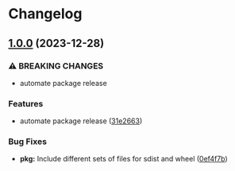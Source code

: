 # Changelog

## [1.0.0](https://github.com/punica-ai/punica/compare/v0.3.1...v1.0.0) (2023-12-28)


### ⚠ BREAKING CHANGES

* automate package release

### Features

* automate package release ([31e2663](https://github.com/punica-ai/punica/commit/31e2663220537f4b10d65ada1a29936f04fbf953))


### Bug Fixes

* **pkg:** Include different sets of files for sdist and wheel ([0ef4f7b](https://github.com/punica-ai/punica/commit/0ef4f7b7a148048908f6895aef885ee188789cde))
